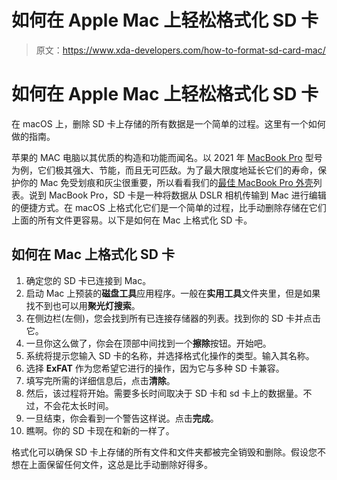 # 如何在 Apple Mac 上轻松格式化 SD 卡

> 原文：<https://www.xda-developers.com/how-to-format-sd-card-mac/>

# 如何在 Apple Mac 上轻松格式化 SD 卡

在 macOS 上，删除 SD 卡上存储的所有数据是一个简单的过程。这里有一个如何做的指南。

苹果的 MAC 电脑以其优质的构造和功能而闻名。以 2021 年 [MacBook Pro](https://www.xda-developers.com/macbook-pro-2021/) 型号为例，它们极其强大、节能，而且无可匹敌。为了最大限度地延长它们的寿命，保护你的 Mac 免受划痕和灰尘很重要，所以看看我们的[最佳 MacBook Pro 外壳](https://www.xda-developers.com/best-macbook-pro-cases/)列表。说到 MacBook Pro，SD 卡是一种将数据从 DSLR 相机传输到 Mac 进行编辑的便捷方式。在 macOS 上格式化它们是一个简单的过程，比手动删除存储在它们上面的所有文件更容易。以下是如何在 Mac 上格式化 SD 卡。

## 如何在 Mac 上格式化 SD 卡

1.  确定您的 SD 卡已连接到 Mac。
2.  启动 Mac 上预装的**磁盘工具**应用程序。一般在**实用工具**文件夹里，但是如果找不到也可以用**聚光灯搜索**。
3.  在侧边栏(左侧)，您会找到所有已连接存储器的列表。找到你的 SD 卡并点击它。
4.  一旦你这么做了，你会在顶部中间找到一个**擦除**按钮。开始吧。
5.  系统将提示您输入 SD 卡的名称，并选择格式化操作的类型。输入其名称。
6.  选择 **ExFAT** 作为您希望它进行的操作，因为它与多种 SD 卡兼容。
7.  填写完所需的详细信息后，点击**清除**。
8.  然后，该过程将开始。需要多长时间取决于 SD 卡和 sd 卡上的数据量。不过，不会花太长时间。
9.  一旦结束，你会看到一个警告这样说。点击**完成**。
10.  瞧啊。你的 SD 卡现在和新的一样了。

格式化可以确保 SD 卡上存储的所有文件和文件夹都被完全销毁和删除。假设您不想在上面保留任何文件，这总是比手动删除好得多。